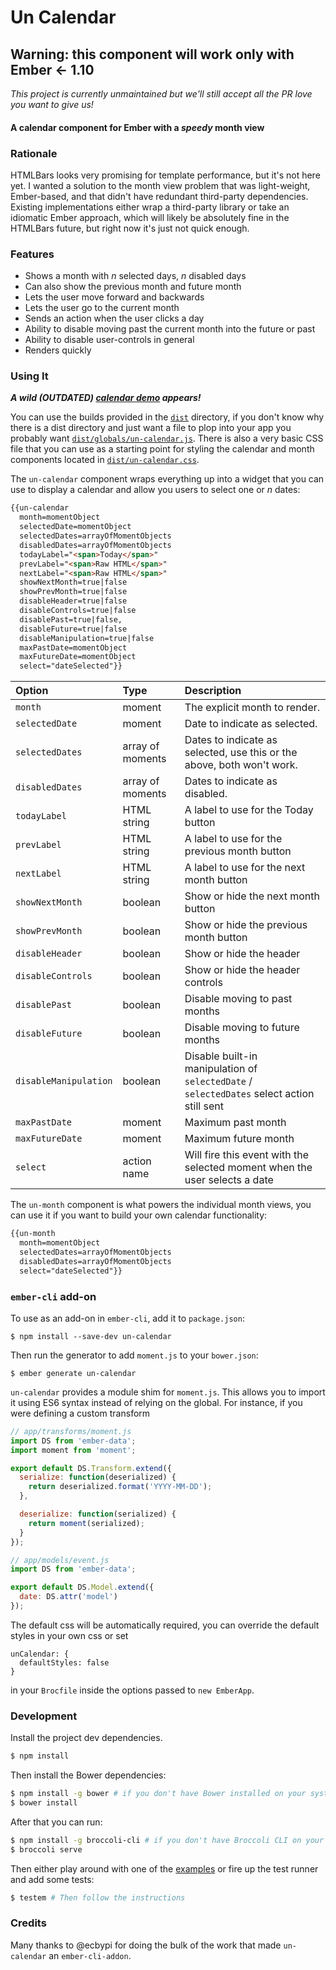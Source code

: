 # Un Calendar

## Warning: this component will work only with Ember <- 1.10

*This project is currently unmaintained but we'll still accept all the PR love you want to give us!*

#### A calendar component for Ember with a _speedy_ month view

### Rationale

HTMLBars looks very promising for template performance, but it's not here yet.
I wanted a solution to the month view problem that was light-weight,
Ember-based, and that didn't have redundant third-party dependencies. Existing
implementations either wrap a third-party library or take an idiomatic Ember
approach, which will likely be absolutely fine in the HTMLBars future, but right
now it's just not quick enough.

### Features

- Shows a month with _n_ selected days, _n_ disabled days
- Can also show the previous month and future month
- Lets the user move forward and backwards
- Lets the user go to the current month
- Sends an action when the user clicks a day
- Ability to disable moving past the current month into the future or past
- Ability to disable user-controls in general
- Renders quickly

### Using It

_**A wild (OUTDATED) [calendar demo](http://emberjs.jsbin.com/komop/2/) appears!**_

You can use the builds provided in the [`dist`](/dist) directory, if you don't
know why there is a dist directory and just want a file to plop into your app
you probably want [`dist/globals/un-calendar.js`](/dist/globals/un-calendar.js). There is also
a very basic CSS file that you can use as a starting point for styling the
calendar and month components located in
[`dist/un-calendar.css`](/dist/un-calendar.css).

The `un-calendar` component wraps everything up into a widget that you can use
to display a calendar and allow you users to select one or _n_ dates:

```html
{{un-calendar
  month=momentObject
  selectedDate=momentObject
  selectedDates=arrayOfMomentObjects
  disabledDates=arrayOfMomentObjects
  todayLabel="<span>Today</span>"
  prevLabel="<span>Raw HTML</span>"
  nextLabel="<span>Raw HTML</span>"
  showNextMonth=true|false
  showPrevMonth=true|false
  disableHeader=true|false
  disableControls=true|false
  disablePast=true|false,
  disableFuture=true|false
  disableManipulation=true|false
  maxPastDate=momentObject
  maxFutureDate=momentObject
  select="dateSelected"}}
```

| Option            | Type             | Description                           |
|:------------------|:-----------------|:--------------------------------------|
| `month`           | moment           | The explicit month to render.         |
| `selectedDate`    | moment           | Date to indicate as selected.         |
| `selectedDates`   | array of moments | Dates to indicate as selected, use this or the above, both won't work. |
| `disabledDates`   | array of moments | Dates to indicate as disabled.        |
| `todayLabel`      | HTML string      | A label to use for the Today button   |
| `prevLabel`       | HTML string      | A label to use for the previous month button |
| `nextLabel`       | HTML string      | A label to use for the next month button |
| `showNextMonth`   | boolean          | Show or hide the next month button    |
| `showPrevMonth`   | boolean          | Show or hide the previous month button |
| `disableHeader`   | boolean          | Show or hide the header               |
| `disableControls` | boolean          | Show or hide the header controls      |
| `disablePast`     | boolean          | Disable moving to past months         |
| `disableFuture`   | boolean          | Disable moving to future months       |
| `disableManipulation` | boolean       | Disable built-in manipulation of `selectedDate` / `selectedDates` select action still sent |
| `maxPastDate`     | moment           | Maximum past month                    |
| `maxFutureDate`   | moment           | Maximum future month                  |
| `select`          | action name      | Will fire this event with the selected moment when the user selects a date |

The `un-month` component is what powers the individual month views, you can use
it if you want to build your own calendar functionality:

```html
{{un-month
  month=momentObject
  selectedDates=arrayOfMomentObjects
  disabledDates=arrayOfMomentObjects
  select="dateSelected"}}
```

### `ember-cli` add-on

To use as an add-on in `ember-cli`, add it to `package.json`:

```
$ npm install --save-dev un-calendar
```

Then run the generator to add `moment.js` to your `bower.json`:

```
$ ember generate un-calendar
```

`un-calendar` provides a module shim for `moment.js`. This allows you to import
it using ES6 syntax instead of relying on the global. For instance, if you were
defining a custom transform

```javascript
// app/transforms/moment.js
import DS from 'ember-data';
import moment from 'moment';

export default DS.Transform.extend({
  serialize: function(deserialized) {
    return deserialized.format('YYYY-MM-DD');
  },

  deserialize: function(serialized) {
    return moment(serialized);
  }
});

// app/models/event.js
import DS from 'ember-data';

export default DS.Model.extend({
  date: DS.attr('model')
});

```

The default css will be automatically required, you can override the default styles in your own css or set

```
unCalendar: {
  defaultStyles: false
}
```

in your `Brocfile` inside the options passed to `new EmberApp`.
### Development

Install the project dev dependencies.
```sh
$ npm install
```

Then install the Bower dependencies:

```sh
$ npm install -g bower # if you don't have Bower installed on your system
$ bower install
```

After that you can run:

```sh
$ npm install -g broccoli-cli # if you don't have Broccoli CLI on your system
$ broccoli serve
```

Then either play around with one of the [examples](/examples) or fire up the
test runner and add some tests:

```sh
$ testem # Then follow the instructions
```

### Credits

Many thanks to @ecbypi for doing the bulk of the work that made `un-calendar` an `ember-cli-addon`.

